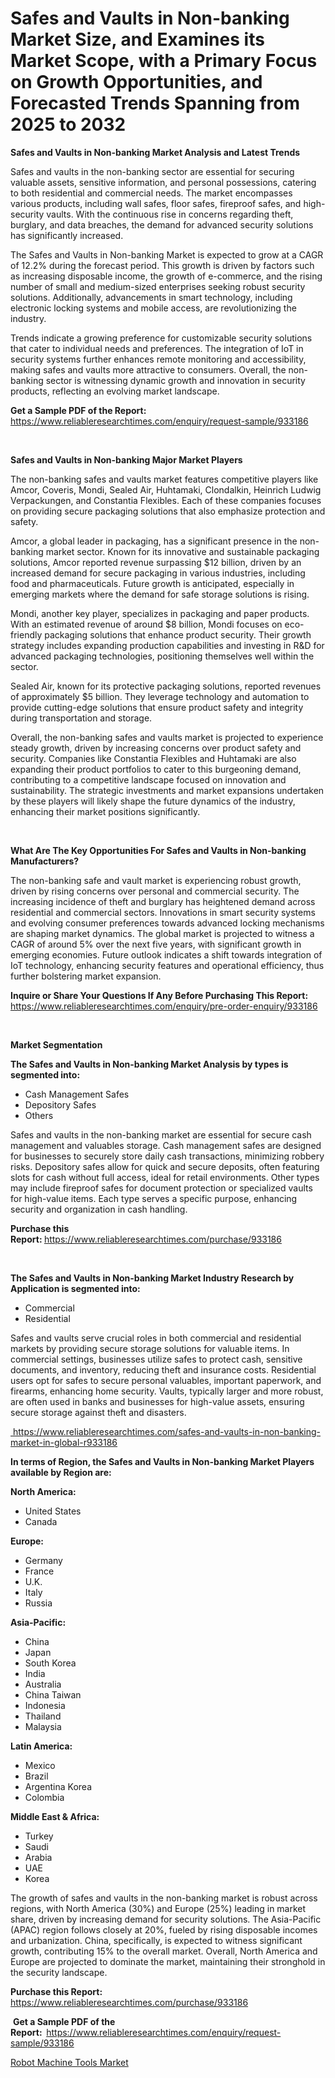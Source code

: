 <p><h1>Safes and Vaults in Non-banking Market Size, and Examines its Market Scope, with a Primary Focus on Growth Opportunities, and Forecasted Trends Spanning from 2025 to 2032</h1></p><p><strong>Safes and Vaults in Non-banking Market Analysis and Latest Trends</strong></p>
<p><p>Safes and vaults in the non-banking sector are essential for securing valuable assets, sensitive information, and personal possessions, catering to both residential and commercial needs. The market encompasses various products, including wall safes, floor safes, fireproof safes, and high-security vaults. With the continuous rise in concerns regarding theft, burglary, and data breaches, the demand for advanced security solutions has significantly increased.</p><p>The Safes and Vaults in Non-banking Market is expected to grow at a CAGR of 12.2% during the forecast period. This growth is driven by factors such as increasing disposable income, the growth of e-commerce, and the rising number of small and medium-sized enterprises seeking robust security solutions. Additionally, advancements in smart technology, including electronic locking systems and mobile access, are revolutionizing the industry. </p><p>Trends indicate a growing preference for customizable security solutions that cater to individual needs and preferences. The integration of IoT in security systems further enhances remote monitoring and accessibility, making safes and vaults more attractive to consumers. Overall, the non-banking sector is witnessing dynamic growth and innovation in security products, reflecting an evolving market landscape.</p></p>
<p><strong>Get a Sample PDF of the Report:&nbsp;</strong> <a href="https://www.reliableresearchtimes.com/enquiry/request-sample/933186?utm_campaign=2644&utm_medium=2&utm_source=Github&utm_content=ia&utm_term=21032025&utm_id=safes-and-vaults-in-non-banking">https://www.reliableresearchtimes.com/enquiry/request-sample/933186</a></p>
<p>&nbsp;</p>
<p><strong>Safes and Vaults in Non-banking Major Market Players</strong></p>
<p><p>The non-banking safes and vaults market features competitive players like Amcor, Coveris, Mondi, Sealed Air, Huhtamaki, Clondalkin, Heinrich Ludwig Verpackungen, and Constantia Flexibles. Each of these companies focuses on providing secure packaging solutions that also emphasize protection and safety.</p><p>Amcor, a global leader in packaging, has a significant presence in the non-banking market sector. Known for its innovative and sustainable packaging solutions, Amcor reported revenue surpassing $12 billion, driven by an increased demand for secure packaging in various industries, including food and pharmaceuticals. Future growth is anticipated, especially in emerging markets where the demand for safe storage solutions is rising.</p><p>Mondi, another key player, specializes in packaging and paper products. With an estimated revenue of around $8 billion, Mondi focuses on eco-friendly packaging solutions that enhance product security. Their growth strategy includes expanding production capabilities and investing in R&D for advanced packaging technologies, positioning themselves well within the sector.</p><p>Sealed Air, known for its protective packaging solutions, reported revenues of approximately $5 billion. They leverage technology and automation to provide cutting-edge solutions that ensure product safety and integrity during transportation and storage.</p><p>Overall, the non-banking safes and vaults market is projected to experience steady growth, driven by increasing concerns over product safety and security. Companies like Constantia Flexibles and Huhtamaki are also expanding their product portfolios to cater to this burgeoning demand, contributing to a competitive landscape focused on innovation and sustainability. The strategic investments and market expansions undertaken by these players will likely shape the future dynamics of the industry, enhancing their market positions significantly.</p></p>
<p>&nbsp;</p>
<p><strong>What Are The Key Opportunities For Safes and Vaults in Non-banking Manufacturers?</strong></p>
<p><p>The non-banking safe and vault market is experiencing robust growth, driven by rising concerns over personal and commercial security. The increasing incidence of theft and burglary has heightened demand across residential and commercial sectors. Innovations in smart security systems and evolving consumer preferences towards advanced locking mechanisms are shaping market dynamics. The global market is projected to witness a CAGR of around 5% over the next five years, with significant growth in emerging economies. Future outlook indicates a shift towards integration of IoT technology, enhancing security features and operational efficiency, thus further bolstering market expansion.</p></p>
<p><strong>Inquire or Share Your Questions If Any Before Purchasing This Report:</strong> <a href="https://www.reliableresearchtimes.com/enquiry/pre-order-enquiry/933186?utm_campaign=2644&utm_medium=2&utm_source=Github&utm_content=ia&utm_term=21032025&utm_id=safes-and-vaults-in-non-banking">https://www.reliableresearchtimes.com/enquiry/pre-order-enquiry/933186</a></p>
<p>&nbsp;</p>
<p><strong>Market Segmentation</strong></p>
<p><strong>The Safes and Vaults in Non-banking Market Analysis by types is segmented into:</strong></p>
<p><ul><li>Cash Management Safes</li><li>Depository Safes</li><li>Others</li></ul></p>
<p><p>Safes and vaults in the non-banking market are essential for secure cash management and valuables storage. Cash management safes are designed for businesses to securely store daily cash transactions, minimizing robbery risks. Depository safes allow for quick and secure deposits, often featuring slots for cash without full access, ideal for retail environments. Other types may include fireproof safes for document protection or specialized vaults for high-value items. Each type serves a specific purpose, enhancing security and organization in cash handling.</p></p>
<p><strong>Purchase this Report:&nbsp;</strong><a href="https://www.reliableresearchtimes.com/purchase/933186?utm_campaign=2644&utm_medium=2&utm_source=Github&utm_content=ia&utm_term=21032025&utm_id=safes-and-vaults-in-non-banking">https://www.reliableresearchtimes.com/purchase/933186</a></p>
<p>&nbsp;</p>
<p><strong>The Safes and Vaults in Non-banking Market Industry Research by Application is segmented into:</strong></p>
<p><ul><li>Commercial</li><li>Residential</li></ul></p>
<p><p>Safes and vaults serve crucial roles in both commercial and residential markets by providing secure storage solutions for valuable items. In commercial settings, businesses utilize safes to protect cash, sensitive documents, and inventory, reducing theft and insurance costs. Residential users opt for safes to secure personal valuables, important paperwork, and firearms, enhancing home security. Vaults, typically larger and more robust, are often used in banks and businesses for high-value assets, ensuring secure storage against theft and disasters.</p></p>
<p><a href="https://www.reliableresearchtimes.com/safes-and-vaults-in-non-banking-market-in-global-r933186?utm_campaign=2644&utm_medium=2&utm_source=Github&utm_content=ia&utm_term=21032025&utm_id=safes-and-vaults-in-non-banking">&nbsp;https://www.reliableresearchtimes.com/safes-and-vaults-in-non-banking-market-in-global-r933186</a></p>
<p><strong>In terms of Region, the Safes and Vaults in Non-banking Market Players available by Region are:</strong></p>
<p>
    <p> <strong> North America: </strong>
        <ul>
            <li>United States</li>
            <li>Canada</li>
        </ul>
        </p> 
    <p> <strong> Europe: </strong>
        <ul>
            <li>Germany</li>
            <li>France</li>
            <li>U.K.</li>
            <li>Italy</li>
            <li>Russia</li>
        </ul>
        </p> 
    <p> <strong> Asia-Pacific: </strong>
        <ul>
            <li>China</li>
            <li>Japan</li>
            <li>South Korea</li>
            <li>India</li>
            <li>Australia</li>
            <li>China Taiwan</li>
            <li>Indonesia</li>
            <li>Thailand</li>
            <li>Malaysia</li>
        </ul>
        </p> 
    <p> <strong> Latin America: </strong>
        <ul>
            <li>Mexico</li>
            <li>Brazil</li>
            <li>Argentina Korea</li>
            <li>Colombia</li>
        </ul>
        </p> 
    <p> <strong> Middle East & Africa: </strong>
        <ul>
            <li>Turkey</li>
            <li>Saudi</li>
            <li>Arabia</li>
            <li>UAE</li>
            <li>Korea</li>
        </ul>
    </p>
    </p>
<p><p>The growth of safes and vaults in the non-banking market is robust across regions, with North America (30%) and Europe (25%) leading in market share, driven by increasing demand for security solutions. The Asia-Pacific (APAC) region follows closely at 20%, fueled by rising disposable incomes and urbanization. China, specifically, is expected to witness significant growth, contributing 15% to the overall market. Overall, North America and Europe are projected to dominate the market, maintaining their stronghold in the security landscape.</p></p>
<p><strong>Purchase this Report: </strong><a href="https://www.reliableresearchtimes.com/purchase/933186?utm_campaign=2644&utm_medium=2&utm_source=Github&utm_content=ia&utm_term=21032025&utm_id=safes-and-vaults-in-non-banking">https://www.reliableresearchtimes.com/purchase/933186</a></p>
<p>&nbsp;<strong>Get a Sample PDF of the Report:&nbsp;&nbsp;</strong><a href="https://www.reliableresearchtimes.com/enquiry/request-sample/933186?utm_campaign=2644&utm_medium=2&utm_source=Github&utm_content=ia&utm_term=21032025&utm_id=safes-and-vaults-in-non-banking">https://www.reliableresearchtimes.com/enquiry/request-sample/933186</a></p>
<p><strong></strong></p>
<p><p><a href="https://github.com/abararybar2x/Market-Research-Report-List-1/blob/main/robot-machine-tools-market.md?utm_campaign=2644&utm_medium=2&utm_source=Github&utm_content=ia&utm_term=21032025&utm_id=safes-and-vaults-in-non-banking">Robot Machine Tools Market</a></p></p>
